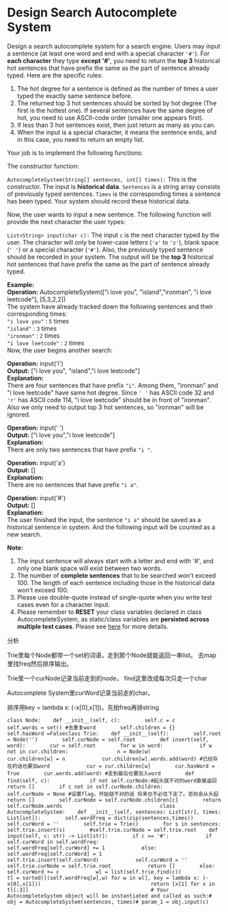 # Design Search Autocomplete System



Design a search autocomplete system for a search engine. Users may input a sentence \(at least one word and end with a special character `'#'`\). For **each character** they type **except '\#'**, you need to return the **top 3** historical hot sentences that have prefix the same as the part of sentence already typed. Here are the specific rules:

1. The hot degree for a sentence is defined as the number of times a user typed the exactly same sentence before.
2. The returned top 3 hot sentences should be sorted by hot degree \(The first is the hottest one\). If several sentences have the same degree of hot, you need to use ASCII-code order \(smaller one appears first\).
3. If less than 3 hot sentences exist, then just return as many as you can.
4. When the input is a special character, it means the sentence ends, and in this case, you need to return an empty list.

Your job is to implement the following functions:

The constructor function:

`AutocompleteSystem(String[] sentences, int[] times):` This is the constructor. The input is **historical data**. `Sentences` is a string array consists of previously typed sentences. `Times` is the corresponding times a sentence has been typed. Your system should record these historical data.

Now, the user wants to input a new sentence. The following function will provide the next character the user types:

`List<String> input(char c):` The input `c` is the next character typed by the user. The character will only be lower-case letters \(`'a'` to `'z'`\), blank space \(`' '`\) or a special character \(`'#'`\). Also, the previously typed sentence should be recorded in your system. The output will be the **top 3** historical hot sentences that have prefix the same as the part of sentence already typed. 

**Example:**  
**Operation:** AutocompleteSystem\(\["i love you", "island","ironman", "i love leetcode"\], \[5,3,2,2\]\)  
The system have already tracked down the following sentences and their corresponding times:  
`"i love you"` : `5` times  
`"island"` : `3` times  
`"ironman"` : `2` times  
`"i love leetcode"` : `2` times  
Now, the user begins another search:  
  
**Operation:** input\('i'\)  
**Output:** \["i love you", "island","i love leetcode"\]  
**Explanation:**  
There are four sentences that have prefix `"i"`. Among them, "ironman" and "i love leetcode" have same hot degree. Since `' '` has ASCII code 32 and `'r'` has ASCII code 114, "i love leetcode" should be in front of "ironman". Also we only need to output top 3 hot sentences, so "ironman" will be ignored.  
  
**Operation:** input\(' '\)  
**Output:** \["i love you","i love leetcode"\]  
**Explanation:**  
There are only two sentences that have prefix `"i "`.  
  
**Operation:** input\('a'\)  
**Output:** \[\]  
**Explanation:**  
There are no sentences that have prefix `"i a"`.  
  
**Operation:** input\('\#'\)  
**Output:** \[\]  
**Explanation:**  
The user finished the input, the sentence `"i a"` should be saved as a historical sentence in system. And the following input will be counted as a new search. 

**Note:**

1. The input sentence will always start with a letter and end with '\#', and only one blank space will exist between two words.
2. The number of **complete sentences** that to be searched won't exceed 100. The length of each sentence including those in the historical data won't exceed 100.
3. Please use double-quote instead of single-quote when you write test cases even for a character input.
4. Please remember to **RESET** your class variables declared in class AutocompleteSystem, as static/class variables are **persisted across multiple test cases**. Please see [here](https://leetcode.com/faq/#different-output) for more details.

分析

Trie里每个Node都带一个set的词语，走到那个Node就能返回一串list。 去map里找freq然后排序输出。

Trie里一个curNode记录当前走到的node， find这里改成每次只走一个char

Autocomplete System里curWord记录当前走的char。

排序用key = lambda x: \(-x\[0\],x\[1\]\)。先拍freq再排string

```text
class Node:    def __init__(self, c):        self.c = c        self.words = set() #去重复word        self.children = {}        self.hasWord =Falseclass Trie:    def __init__(self):        self.root = Node('')        self.curNode = self.root        def insert(self, word):        cur = self.root        for w in word:            if w not in cur.children:                n = Node(w)                cur.children[w] = n            cur.children[w].words.add(word) #已经存在的话也要加word            cur = cur.children[w]        cur.hasWord = True        cur.words.add(word) #走到最后也要加入word        def find(self, c):             if not self.curNode:#起头就不对的word直接返回            return []        if c not in self.curNode.children:            self.curNode = None #设置flag，开始就不对的话 将来也不必往下走了。否则会从头起            return []        self.curNode = self.curNode.children[c]        return self.curNode.words                                class AutocompleteSystem:    def __init__(self, sentences: List[str], times: List[int]):        self.wordFreq = dict(zip(sentences,times))        self.curWord = ''        self.trie = Trie()        for s in sentences:            self.trie.insert(s)        #self.trie.curNode = self.trie.root    def input(self, c: str) -> List[str]:        if c == '#':            if self.curWord in self.wordFreq:                self.wordFreq[self.curWord] += 1            else:                self.wordFreq[self.curWord] = 1                self.trie.insert(self.curWord)            self.curWord = ''            self.trie.curNode = self.trie.root            return []        else:            self.curWord += c            wl = list(self.trie.find(c))            tl = sorted([(self.wordFreq[w],w) for w in wl], key = lambda x: (-x[0],x[1]))                                    return [x[1] for x in tl[:3]]                                        # Your AutocompleteSystem object will be instantiated and called as such:# obj = AutocompleteSystem(sentences, times)# param_1 = obj.input(c)
```



